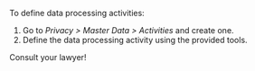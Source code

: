 To define data processing activities:

1.  Go to *Privacy \> Master Data \> Activities* and create one.
2.  Define the data processing activity using the provided tools.

Consult your lawyer!
